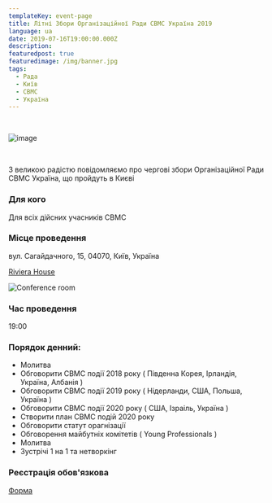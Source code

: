 ```yaml
---
templateKey: event-page
title: Літні Збори Організаційної Ради CBMC Україна 2019
language: ua
date: 2019-07-16T19:00:00.000Z
description: 
featuredpost: true
featuredimage: /img/banner.jpg
tags:
  - Рада
  - Київ
  - CBMC
  - Україна
---
```


&nbsp;

![image](/img/CBMCSummerBoardMeetingKyivUkraine2019Thumbnail.jpg)

&nbsp;

З великою радістю повідомляємо про чергові збори Організаційної Ради CBMC Україна, що пройдуть в Києві

### Для кого

Для всіх дійсних учасників CBMC

### Місце проведення

вул. Сагайдачного, 15, 
04070, Київ,
Україна

[Riviera House](http://rivierahouse.com.ua/uk/)

![Conference room](/img/rivierahouse.jpeg)

### Час проведення

19:00

### Порядок денний:

* Молитва
* Обговорити CBMC події 2018 року ( Південна Корея, Ірландія, Україна, Албанія )
* Обговорити CBMC події 2019 року ( Нідерланди, США, Польша, Україна )
* Обговорити CBMC події 2020 року ( США, Ізраіль, Україна )
* Створити план CBMC подій 2020 року
* Обговорити статут орагнізації
* Обговорення майбутніх комітетів ( Young Professionals )
* Молитва
* Зустрічі 1 на 1 та нетворкінг

### Реєстрація обов'язкова

[Форма](http://bit.ly/CBMCUkraineKyiv2019)